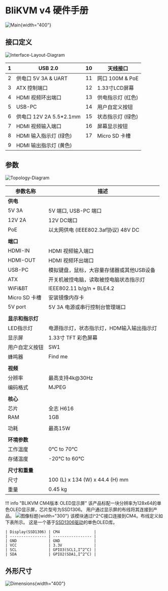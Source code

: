# BliKVM v4 硬件手册

 ![Main](assets/images/v4/Datasheet-BliKVM-v4.assets/Main.png){width="400"}

## 接口定义

![Interface-Layout-Diagram](assets/images/v4/Datasheet-BliKVM-v4.assets/Interface-Layout-Diagram.png)

| 1 | USB 2.0        | 10   | 天线接口           |
| ----- | ------------------------------- | ---- | ----------------------------- |
| 2     | 供电口 5V 3A & UART      | 11   | 网口 100M & PoE |
| 3     | ATX 控制端口     | 12   | 1.33寸LCD屏幕 |
| 4     | HDMI 视频环出端口 | 13   | 供电指示灯 (红色)      |
| 5     | USB-PC              | 14   | 用户自定义按钮  |
| 6     | 供电口 12V 2A 5.5*2.1mm     | 15   | 状态指示灯 (绿色) |
| 7     | HDMI 视频输入端口   | 16 | 屏幕显示按钮 |
| 8     | HDMI 输入指示灯 (绿色) | 17   | Micro SD 卡槽         |
| 9     | HDMI 输出指示灯 (黄色) |      |                               |

## 参数

![Topology-Diagram](assets/images/v4/Datasheet-BliKVM-v4.assets/Topology-Diagram.png)

| 参数名称         | 描述                                      |
| ---------------- | ----------------------------------------- |
| **供电**         |                                           |
| 5V 3A            | 5V 端口, USB-PC 端口                      |
| 12V 2A           | 12V DC端口                                |
| PoE              | 以太网供电 (IEEE802.3af协议)  48V DC       |
|                  |                                           |
| **端口**         |                                           |
| HDMI-IN          | HDMI 视频输入端口                         |
| HDMI-OUT         | HDMI 视频环出端口                         |
| USB-PC           | 模拟键盘，鼠标，大容量存储器或其他USB设备 |
| ATX              | 开关机被控电脑，读取被控电脑状态指示灯    |
| WiFi&BT          | IEEE802.11 b/g/n + BLE4.2                 |
| Micro SD 卡槽    | 安装镜像内存卡                            |
| 5V port          | 5V 3A 电源或串行控制台管理端口            |
|                  |                                           |
| **显示和指示灯** |                                           |
| LED指示灯        | 电源指示灯，状态指示灯，HDM输入输出指示灯 |
| 显示屏           | 1.33寸 TFT 彩色屏幕                       |
| 用户自定义按钮  | SW1                                       |
| 蜂鸣器           | Find me                                   |
|                  |                                           |
| **视频**         |                                           |
| 分辨率           | 最高支持4k@30Hz                           |
| 编码格式         | MJPEG                                     |
|                  |                                           |
| **核心**         |                                           |
| 芯片             | 全志 H616                                 |
| RAM              | 1GB                                       |
|                  |                                           |
| 功耗             | 最高15W                                   |
|                  |                                           |
| **环境参数**     |                                           |
| 工作温度         | 0°C to 70°C                               |
| 存储温度         | -20°C to 60°C                             |
|                  |                                           |
| **尺寸和重量**   |                                           |
| 尺寸             | 100 (L) x 134 (W) x 44.4 (H) mm           |
| 重量             | 0.45 kg                                   |

!!! info "BLIKVM CM4版本 OLED显示屏"
    该产品标配一块分辨率为128x64的单色OLED显示屏，芯片型号为SSD1306。
    用户通过显示屏的布线将其连接到产品。
    ![图像标题](assets/images/oled/BLIKVM-CM4-oled.png){width="300"}
    该模块通过I^2^C接口连接到CM4。布线定义如下表所示。
    这是一个基于[SSD1306驱动](https://github.com/adafruit/Adafruit_SSD1306)的单色OLED库。

    | Display(SSD1306) | CM4               |
    | ---------------- | ----------------- |
    | GND              | GND               |
    | VCC              | 3.3V              |
    | SCL              | GPIO3(SCL1,I^2^C) |
    | SDA              | GPIO2(SDA1,I^2^C) |


## 外形尺寸

![Dimensions](assets/images/v4/Datasheet-BliKVM-v4.assets/Dimensions.png){width="400"}
